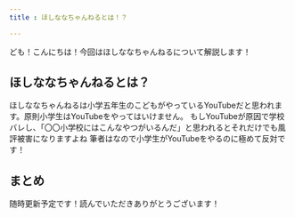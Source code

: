 ```yaml
---
title : ほしななちゃんねるとは！？

---
```

ども！こんにちは！今回はほしななちゃんねるについて解説します！

## ほしななちゃんねるとは？
ほしななちゃんねるは小学五年生のこどもがやっているYouTubeだと思われます。原則小学生はYouTubeをやってはいけません。
もしYouTubeが原因で学校バレし、「〇〇小学校にはこんなやつがいるんだ」と思われるとそれだけでも風評被害になりますよね
筆者はなので小学生がYouTubeをやるのに極めて反対です！
## まとめ
随時更新予定です！読んでいただきありがとうございます！
